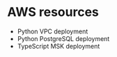 # AWS resources


- Python VPC deployment
- Python PostgreSQL deployment
- TypeScript MSK deployment

